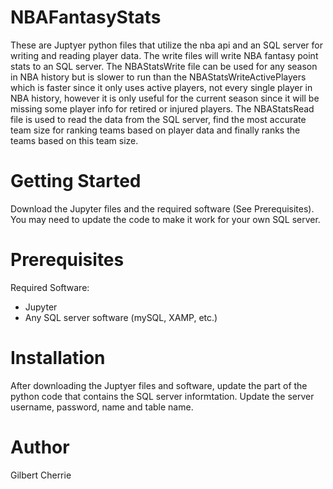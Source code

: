 # NBAFantasyStats
These are Juptyer python files that utilize the nba api and an SQL server for writing and reading player data.
The write files will write NBA fantasy point stats to an SQL server.
The NBAStatsWrite file can be used for any season in NBA history but is slower to run than the NBAStatsWriteActivePlayers which is faster since it only uses active players, not every single player in NBA history, however it is only useful for the current season since it will be missing some player info for retired or injured players.
The NBAStatsRead file is used to read the data from the SQL server, find the most accurate team size for ranking teams based on player data and finally ranks the teams based on this team size.

# Getting Started

Download the Jupyter files and the required software (See Prerequisites). You may need to update the code to make it work for your own SQL server.

# Prerequisites

Required Software:

  - Jupyter
  - Any SQL server software (mySQL, XAMP, etc.)
  
  # Installation
  
  After downloading the Juptyer files and software, update the part of the python code that contains the SQL server informtation. Update
  the server username, password, name and table name.
  
  # Author
  
  Gilbert Cherrie
